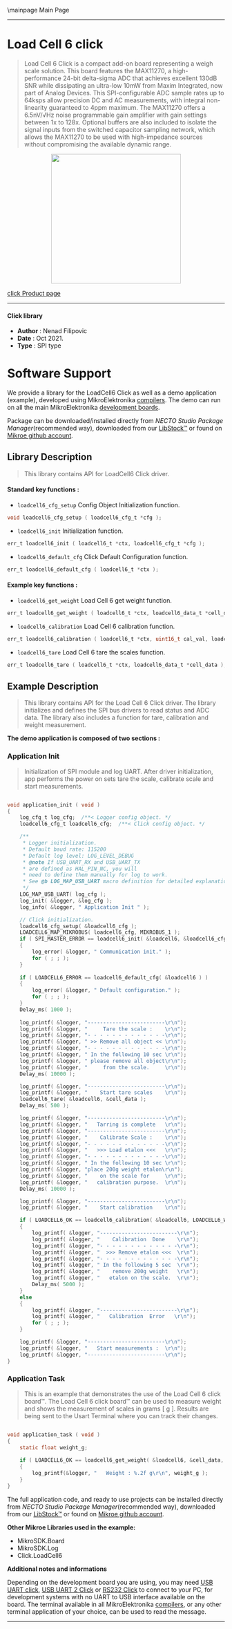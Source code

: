 \mainpage Main Page

---
# Load Cell 6 click

> Load Cell 6 Click is a compact add-on board representing a weigh scale solution. This board features the MAX11270, a high-performance 24-bit delta-sigma ADC that achieves excellent 130dB SNR while dissipating an ultra-low 10mW from Maxim Integrated, now part of Analog Devices. This SPI-configurable ADC sample rates up to 64ksps allow precision DC and AC measurements, with integral non-linearity guaranteed to 4ppm maximum. The MAX11270 offers a 6.5nV/√Hz noise programmable gain amplifier with gain settings between 1x to 128x. Optional buffers are also included to isolate the signal inputs from the switched capacitor sampling network, which allows the MAX11270 to be used with high-impedance sources without compromising the available dynamic range.

<p align="center">
  <img src="https://download.mikroe.com/images/click_for_ide/loadcell6_click.png" height=300px>
</p>

[click Product page](https://www.mikroe.com/load-cell-6-click)

---


#### Click library

- **Author**        : Nenad Filipovic
- **Date**          : Oct 2021.
- **Type**          : SPI type


# Software Support

We provide a library for the LoadCell6 Click
as well as a demo application (example), developed using MikroElektronika
[compilers](https://www.mikroe.com/necto-studio).
The demo can run on all the main MikroElektronika [development boards](https://www.mikroe.com/development-boards).

Package can be downloaded/installed directly from *NECTO Studio Package Manager*(recommended way), downloaded from our [LibStock&trade;](https://libstock.mikroe.com) or found on [Mikroe github account](https://github.com/MikroElektronika/mikrosdk_click_v2/tree/master/clicks).

## Library Description

> This library contains API for LoadCell6 Click driver.

#### Standard key functions :

- `loadcell6_cfg_setup` Config Object Initialization function.
```c
void loadcell6_cfg_setup ( loadcell6_cfg_t *cfg );
```

- `loadcell6_init` Initialization function.
```c
err_t loadcell6_init ( loadcell6_t *ctx, loadcell6_cfg_t *cfg );
```

- `loadcell6_default_cfg` Click Default Configuration function.
```c
err_t loadcell6_default_cfg ( loadcell6_t *ctx );
```

#### Example key functions :

- `loadcell6_get_weight` Load Cell 6 get weight function.
```c
err_t loadcell6_get_weight ( loadcell6_t *ctx, loadcell6_data_t *cell_data, float *weight_g );
```

- `loadcell6_calibration` Load Cell 6 calibration function.
```c
err_t loadcell6_calibration ( loadcell6_t *ctx, uint16_t cal_val, loadcell6_data_t *cell_data );
```

- `loadcell6_tare` Load Cell 6 tare the scales function.
```c
err_t loadcell6_tare ( loadcell6_t *ctx, loadcell6_data_t *cell_data );
```

## Example Description

> This library contains API for the Load Cell 6 Click driver.
> The library initializes and defines the SPI bus drivers to read status and ADC data. 
> The library also includes a function for tare, calibration and weight measurement.

**The demo application is composed of two sections :**

### Application Init

> Initialization of SPI module and log UART.
> After driver initialization, app performs the power on
> sets tare the scale, calibrate scale and start measurements.

```c

void application_init ( void )
{
    log_cfg_t log_cfg;  /**< Logger config object. */
    loadcell6_cfg_t loadcell6_cfg;  /**< Click config object. */

    /** 
     * Logger initialization.
     * Default baud rate: 115200
     * Default log level: LOG_LEVEL_DEBUG
     * @note If USB_UART_RX and USB_UART_TX 
     * are defined as HAL_PIN_NC, you will 
     * need to define them manually for log to work. 
     * See @b LOG_MAP_USB_UART macro definition for detailed explanation.
     */
    LOG_MAP_USB_UART( log_cfg );
    log_init( &logger, &log_cfg );
    log_info( &logger, " Application Init " );

    // Click initialization.
    loadcell6_cfg_setup( &loadcell6_cfg );
    LOADCELL6_MAP_MIKROBUS( loadcell6_cfg, MIKROBUS_1 );
    if ( SPI_MASTER_ERROR == loadcell6_init( &loadcell6, &loadcell6_cfg ) )
    {
        log_error( &logger, " Communication init." );
        for ( ; ; );
    }
    
    if ( LOADCELL6_ERROR == loadcell6_default_cfg( &loadcell6 ) )
    {
        log_error( &logger, " Default configuration." );
        for ( ; ; );
    }
    Delay_ms( 1000 );
    
    log_printf( &logger, "-------------------------\r\n");
    log_printf( &logger, "     Tare the scale :    \r\n");
    log_printf( &logger, "- - - - - - - - - - - - -\r\n");
    log_printf( &logger, " >> Remove all object << \r\n");
    log_printf( &logger, "- - - - - - - - - - - - -\r\n");
    log_printf( &logger, " In the following 10 sec \r\n");
    log_printf( &logger, " please remove all object\r\n");
    log_printf( &logger, "     from the scale.     \r\n");
    Delay_ms( 10000 );

    log_printf( &logger, "-------------------------\r\n");
    log_printf( &logger, "    Start tare scales    \r\n");
    loadcell6_tare( &loadcell6, &cell_data );
    Delay_ms( 500 );

    log_printf( &logger, "-------------------------\r\n");
    log_printf( &logger, "   Tarring is complete   \r\n");
    log_printf( &logger, "-------------------------\r\n");
    log_printf( &logger, "    Calibrate Scale :    \r\n");
    log_printf( &logger, "- - - - - - - - - - - - -\r\n");
    log_printf( &logger, "   >>> Load etalon <<<   \r\n");
    log_printf( &logger, "- - - - - - - - - - - - -\r\n");
    log_printf( &logger, " In the following 10 sec \r\n");
    log_printf( &logger, "place 200g weight etalon\r\n");
    log_printf( &logger, "    on the scale for     \r\n");
    log_printf( &logger, "   calibration purpose.  \r\n");
    Delay_ms( 10000 );

    log_printf( &logger, "-------------------------\r\n");
    log_printf( &logger, "    Start calibration    \r\n");

    if ( LOADCELL6_OK == loadcell6_calibration( &loadcell6, LOADCELL6_WEIGHT_200G, &cell_data )  ) 
    {
        log_printf( &logger, "-------------------------\r\n");
        log_printf( &logger, "    Calibration  Done    \r\n");
        log_printf( &logger, "- - - - - - - - - - - - -\r\n");
        log_printf( &logger, "  >>> Remove etalon <<<  \r\n");
        log_printf( &logger, "- - - - - - - - - - - - -\r\n");
        log_printf( &logger, " In the following 5 sec  \r\n");
        log_printf( &logger, "    remove 200g weight   \r\n");
        log_printf( &logger, "   etalon on the scale.  \r\n");
        Delay_ms( 5000 );
    }
    else 
    {
        log_printf( &logger, "-------------------------\r\n");
        log_printf( &logger, "   Calibration  Error   \r\n");
        for ( ; ; );
    }

    log_printf( &logger, "-------------------------\r\n");
    log_printf( &logger, "   Start measurements :  \r\n");
    log_printf( &logger, "-------------------------\r\n");
}

```

### Application Task

> This is an example that demonstrates the use of the Load Cell 6 click board™.
> The Load Cell 6 click board™ can be used to measure weight and
> shows the measurement of scales in grams [ g ].
> Results are being sent to the Usart Terminal where you can track their changes.

```c

void application_task ( void )
{
    static float weight_g;
    
    if ( LOADCELL6_OK == loadcell6_get_weight( &loadcell6, &cell_data, &weight_g ) )
    {
        log_printf(&logger, "   Weight : %.2f g\r\n", weight_g ); 
    }
}

```

The full application code, and ready to use projects can be installed directly from *NECTO Studio Package Manager*(recommended way), downloaded from our [LibStock&trade;](https://libstock.mikroe.com) or found on [Mikroe github account](https://github.com/MikroElektronika/mikrosdk_click_v2/tree/master/clicks).

**Other Mikroe Libraries used in the example:**

- MikroSDK.Board
- MikroSDK.Log
- Click.LoadCell6

**Additional notes and informations**

Depending on the development board you are using, you may need
[USB UART click](http://shop.mikroe.com/usb-uart-click),
[USB UART 2 Click](http://shop.mikroe.com/usb-uart-2-click) or
[RS232 Click](http://shop.mikroe.com/rs232-click) to connect to your PC, for
development systems with no UART to USB interface available on the board. The
terminal available in all MikroElektronika
[compilers](http://shop.mikroe.com/compilers), or any other terminal application
of your choice, can be used to read the message.

---

